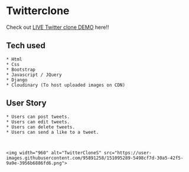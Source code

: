 # Twitterclone
Check out [LIVE Twitter clone DEMO](https://twitter-clone-laboriel.herokuapp.com/) here!!
## Tech used
```
* Html
* Css
* Bootstrap
* Javascript / JQuery
* Django
* Cloudinary (To host uploaded images on CDN)
```
## User Story
```
* Users can post tweets.
* Users can edit tweets.
* Users can delete tweets.
* Users can send a like to a tweet.



<img width="960" alt="TwitterCloneS" src="https://user-images.githubusercontent.com/95891258/151095289-5498cf7d-30a5-42f5-9a9e-3956b6886fd6.png">
